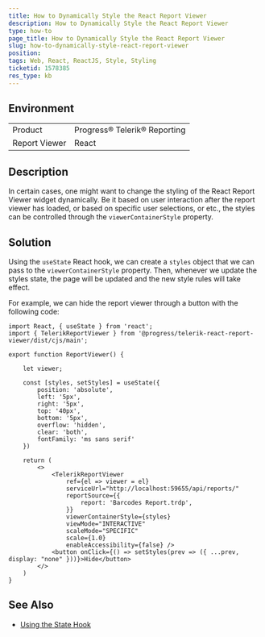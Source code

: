 ```yaml
---
title: How to Dynamically Style the React Report Viewer
description: How to Dynamically Style the React Report Viewer
type: how-to
page_title: How to Dynamically Style the React Report Viewer
slug: how-to-dynamically-style-react-report-viewer
position: 
tags: Web, React, ReactJS, Style, Styling
ticketid: 1578385
res_type: kb
---
```


## Environment
<table>
	<tbody>
		<tr>
			<td>Product</td>
			<td>Progress® Telerik® Reporting</td>
		</tr>
		<tr>
			<td>Report Viewer</td>
			<td>React</td>
		</tr>
	</tbody>
</table>


## Description

In certain cases, one might want to change the styling of the React Report Viewer widget dynamically.
Be it based on user interaction after the report viewer has loaded, or based on specific user selections, or etc., the styles can be controlled
through the `viewerContainerStyle` property. 

## Solution

Using the `useState` React hook, we can create a `styles` object that we can pass to the `viewerContainerStyle` property.
Then, whenever we update the styles state, the page will be updated and the new style rules will take effect.

For example, we can hide the report viewer through a button with the following code:

````JS
import React, { useState } from 'react';
import { TelerikReportViewer } from '@progress/telerik-react-report-viewer/dist/cjs/main';

export function ReportViewer() {

    let viewer;

    const [styles, setStyles] = useState({
        position: 'absolute',
        left: '5px',
        right: '5px',
        top: '40px',
        bottom: '5px',
        overflow: 'hidden',
        clear: 'both',
        fontFamily: 'ms sans serif'
    })

    return (
        <>
            <TelerikReportViewer
                ref={el => viewer = el}
                serviceUrl="http://localhost:59655/api/reports/"
                reportSource={{
                    report: 'Barcodes Report.trdp',
                }}
                viewerContainerStyle={styles}
                viewMode="INTERACTIVE"
                scaleMode="SPECIFIC"
                scale={1.0}
                enableAccessibility={false} />
            <button onClick={() => setStyles(prev => ({ ...prev, display: "none" }))}>Hide</button>
        </>
    )
}
````

## See Also

* [Using the State Hook](https://reactjs.org/docs/hooks-state.html)
